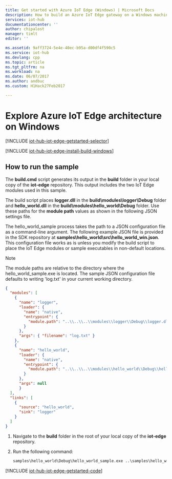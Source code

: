 ```yaml
---
title: Get started with Azure IoT Edge (Windows) | Microsoft Docs
description: How to build an Azure IoT Edge gateway on a Windows machine and learn about key concepts in Azure IoT Edge such as modules and JSON configuration files.
services: iot-hub
documentationcenter: ''
author: chipalost
manager: timlt
editor: ''

ms.assetid: 9aff3724-5e4e-40ec-b95a-d00df4f590c5
ms.service: iot-hub
ms.devlang: cpp
ms.topic: article
ms.tgt_pltfrm: na
ms.workload: na
ms.date: 06/07/2017
ms.author: andbuc
ms.custom: H1Hack27Feb2017

---
```

# Explore Azure IoT Edge architecture on Windows

[!INCLUDE [iot-hub-iot-edge-getstarted-selector](../../includes/iot-hub-iot-edge-getstarted-selector.md)]

[!INCLUDE [iot-hub-iot-edge-install-build-windows](../../includes/iot-hub-iot-edge-install-build-windows.md)]

## How to run the sample

The **build.cmd** script generates its output in the **build** folder in your local copy of the **iot-edge** repository. This output includes the two IoT Edge modules used in this sample.

The build script places **logger.dll** in the **build\\modules\\logger\\Debug** folder and **hello\_world.dll** in the **build\\modules\\hello_world\\Debug** folder. Use these paths for the **module path** values as shown in the following JSON settings file.

The hello\_world\_sample process takes the path to a JSON configuration file as a command-line argument. The following example JSON file is provided in the SDK repository at **samples\\hello\_world\\src\\hello\_world\_win.json**. This configuration file works as is unless you modify the build script to place the IoT Edge modules or sample executables in non-default locations.

> [!NOTE]
> The module paths are relative to the directory where the hello\_world\_sample.exe is located. The sample JSON configuration file defaults to writing 'log.txt' in your current working directory.

```json
{
  "modules": [
    {
      "name": "logger",
      "loader": {
        "name": "native",
        "entrypoint": {
          "module.path": "..\\..\\..\\modules\\logger\\Debug\\logger.dll"
        }
      },
      "args": { "filename": "log.txt" }
    },
    {
      "name": "hello_world",
      "loader": {
        "name": "native",
        "entrypoint": {
          "module.path": "..\\..\\..\\modules\\hello_world\\Debug\\hello_world.dll"
        }
      },
      "args": null
      }
  ],
  "links": [
    {
      "source": "hello_world",
      "sink": "logger"
    }
  ]
}
```

1. Navigate to the **build** folder in the root of your local copy of the **iot-edge** repository.

1. Run the following command:

    ```cmd
    samples\hello_world\Debug\hello_world_sample.exe ..\samples\hello_world\src\hello_world_win.json
    ```

[!INCLUDE [iot-hub-iot-edge-getstarted-code](../../includes/iot-hub-iot-edge-getstarted-code.md)]
